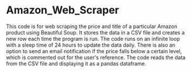 # Amazon_Web_Scraper
This code is for web scraping the price and title of a particular Amazon product using Beautiful Soup.
It stores the data in a CSV file and creates a new row each time the program is run.
The code runs on an infinite loop with a sleep time of 24 hours to update the data daily.
There is also an option to send an email notification if the price falls below a certain level, which is commented out for the user's reference.
The code reads the data from the CSV file and displaying it as a pandas dataframe.
